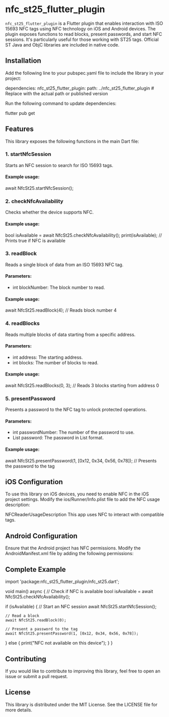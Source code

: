 # nfc_st25_flutter_plugin

`nfc_st25_flutter_plugin` is a Flutter plugin that enables interaction with ISO 15693 NFC tags 
using NFC technology on iOS and Android devices. The plugin exposes functions to read blocks, 
present passwords, and start NFC sessions. It's particularly useful for those working with ST25 tags.
Official ST Java and ObjC libraries are included in native code.

## Installation

Add the following line to your pubspec.yaml file to include the library in your project:

dependencies:
nfc_st25_flutter_plugin:
path: ../nfc_st25_flutter_plugin  # Replace with the actual path or published version

Run the following command to update dependencies:

flutter pub get

## Features

This library exposes the following functions in the main Dart file:

### 1. startNfcSession

Starts an NFC session to search for ISO 15693 tags.

#### Example usage:

await NfcSt25.startNfcSession();

### 2. checkNfcAvailability

Checks whether the device supports NFC.

#### Example usage:

bool isAvailable = await NfcSt25.checkNfcAvailability();
print(isAvailable);  // Prints true if NFC is available

### 3. readBlock

Reads a single block of data from an ISO 15693 NFC tag.

#### Parameters:

- int blockNumber: The block number to read.

#### Example usage:

await NfcSt25.readBlock(4);  // Reads block number 4

### 4. readBlocks

Reads multiple blocks of data starting from a specific address.

#### Parameters:

- int address: The starting address.
- int blocks: The number of blocks to read.

#### Example usage:

await NfcSt25.readBlocks(0, 3);  // Reads 3 blocks starting from address 0

### 5. presentPassword

Presents a password to the NFC tag to unlock protected operations.

#### Parameters:

- int passwordNumber: The number of the password to use.
- List<int> password: The password in List<int> format.

#### Example usage:

await NfcSt25.presentPassword(1, [0x12, 0x34, 0x56, 0x78]);  // Presents the password to the tag

## iOS Configuration

To use this library on iOS devices, you need to enable NFC in the iOS project settings. Modify the ios/Runner/Info.plist file to add the NFC usage description:

<key>NFCReaderUsageDescription</key>
<string>This app uses NFC to interact with compatible tags.</string>

## Android Configuration

Ensure that the Android project has NFC permissions. Modify the AndroidManifest.xml file by adding the following permissions:

<uses-permission android:name="android.permission.NFC" />
<uses-feature android:name="android.hardware.nfc" android:required="true" />

## Complete Example

import 'package:nfc_st25_flutter_plugin/nfc_st25.dart';

void main() async {
// Check if NFC is available
bool isAvailable = await NfcSt25.checkNfcAvailability();

if (isAvailable) {
// Start an NFC session
await NfcSt25.startNfcSession();

    // Read a block
    await NfcSt25.readBlock(0);

    // Present a password to the tag
    await NfcSt25.presentPassword(1, [0x12, 0x34, 0x56, 0x78]);
} else {
print("NFC not available on this device");
}
}

## Contributing

If you would like to contribute to improving this library, feel free to open an issue or submit a pull request.

## License

This library is distributed under the MIT License. See the LICENSE file for more details.

